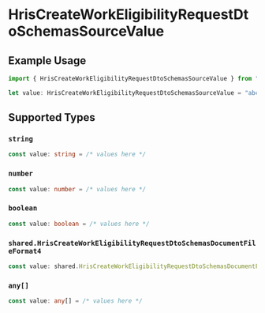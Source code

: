 # HrisCreateWorkEligibilityRequestDtoSchemasSourceValue

## Example Usage

```typescript
import { HrisCreateWorkEligibilityRequestDtoSchemasSourceValue } from "@stackone/stackone-client-ts/sdk/models/shared";

let value: HrisCreateWorkEligibilityRequestDtoSchemasSourceValue = "abc";
```

## Supported Types

### `string`

```typescript
const value: string = /* values here */
```

### `number`

```typescript
const value: number = /* values here */
```

### `boolean`

```typescript
const value: boolean = /* values here */
```

### `shared.HrisCreateWorkEligibilityRequestDtoSchemasDocumentFileFormat4`

```typescript
const value: shared.HrisCreateWorkEligibilityRequestDtoSchemasDocumentFileFormat4 = /* values here */
```

### `any[]`

```typescript
const value: any[] = /* values here */
```

